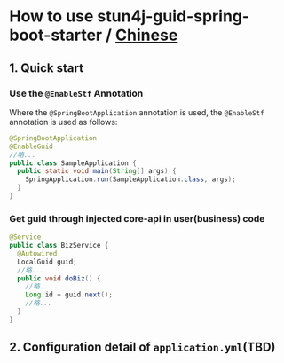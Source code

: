 # How to use stun4j-guid-spring-boot-starter / [Chinese](README.md)

## 1. Quick start
### Use the `@EnableStf` Annotation
Where the `@SpringBootApplication` annotation is used, the `@EnableStf` annotation is used as follows:
```java
@SpringBootApplication
@EnableGuid
//略...
public class SampleApplication {
  public static void main(String[] args) {
    SpringApplication.run(SampleApplication.class, args);
  }
}
```
### Get guid through injected core-api in user(business) code
```java
@Service
public class BizService {
  @Autowired
  LocalGuid guid;
  //略...
  public void doBiz() {
    //略...
    Long id = guid.next();
    //略...
  }
}
```

## 2. Configuration detail of `application.yml`(TBD)